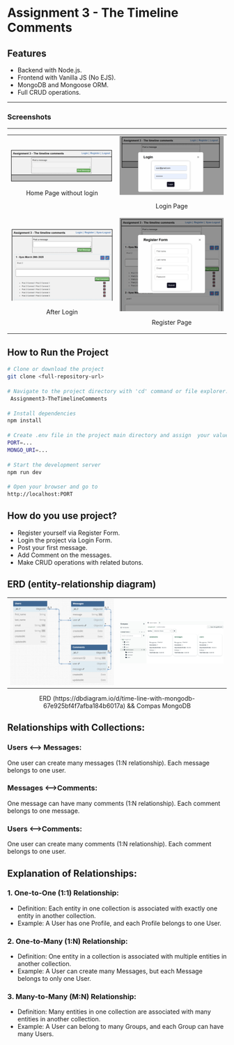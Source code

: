 # Assignment 3 - The Timeline Comments

## Features

- Backend with Node.js.
- Frontend with Vanilla JS (No EJS).
- MongoDB and Mongoose ORM.
- Full CRUD operations.

---

### Screenshots

---

<p align="center">
  <table align='center'>
    <tr>
      <td align="center">
        <img src="./front-end/images/front.png" alt="Front Page" width="300">
        <p>Home Page without login</p>
      </td>
      <td align="center">
        <img src="./front-end/images/front-login.png" alt="Login Page" width="300">
        <p>Login Page</p>
      </td>
    </tr>
    <tr>
      <td align="center">
        <img src="./front-end/images/front-after-login.png" alt="After Login" width="300">
        <p>After Login</p>
      </td>
      <td align="center">
        <img src="./front-end/images/register.png" alt="Register Page" width="300">
        <p>Register Page</p>
      </td>
    </tr>
  </table>
</p>

## How to Run the Project

```bash
# Clone or download the project
git clone <full-repository-url>

# Navigate to the project directory with 'cd' command or file explorer.
 Assignment3-TheTimelineComments

# Install dependencies
npm install

# Create .env file in the project main directory and assign  your values  to the variables.
PORT=...
MONGO_URI=...

# Start the development server
npm run dev

# Open your browser and go to
http://localhost:PORT
```

## How do you use project?

- Register yourself via Register Form.
- Login the project via Login Form.
- Post your first message.
- Add Comment on the messages.
- Make CRUD operations with related butons.

## ERD (entity-relationship diagram)

<table align='center'>
    <tr>
      <td align="center">
        <img src="./front-end/images/erd-db.png" alt="ERD Diagram" width="400">
      </td>
      <td align="center">
        <img src="./front-end/images/compas.png" alt="ERD Diagram" width="400">
      </td>
    </tr>
<table>
<p align='center'>ERD (https://dbdiagram.io/d/time-line-with-mongodb-67e925bf4f7afba184b6017a) && Compas MongoDB </p>

## Relationships with Collections:

### Users <--> Messages:

One user can create many messages (1:N relationship).
Each message belongs to one user.

### Messages <-->Comments:

One message can have many comments (1:N relationship).
Each comment belongs to one message.

### Users <-->Comments:

One user can create many comments (1:N relationship).
Each comment belongs to one user.

## Explanation of Relationships:

### 1. One-to-One (1:1) Relationship:

- Definition: Each entity in one collection is associated with exactly one entity in another collection.
- Example: A User has one Profile, and each Profile belongs to one User.

### 2. One-to-Many (1:N) Relationship:

- Definition: One entity in a collection is associated with multiple entities in another collection.
- Example: A User can create many Messages, but each Message belongs to only one User.

### 3. Many-to-Many (M:N) Relationship:

- Definition: Many entities in one collection are associated with many entities in another collection.
- Example: A User can belong to many Groups, and each Group can have many Users.
